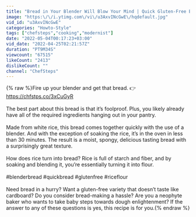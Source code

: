 ```yaml
---
title: "Bread in Your Blender Will Blow Your Mind | Quick Gluten-Free Blender Bread | ChefSteps"
image: "https:\/\/i.ytimg.com\/vi\/u3AxvINcGwE\/hqdefault.jpg"
vid_id: "u3AxvINcGwE"
categories: "Howto-Style"
tags: ["chefsteps","cooking","modernist"]
date: "2022-05-04T00:17:23+03:00"
vid_date: "2022-04-25T02:21:57Z"
duration: "PT9M34S"
viewcount: "67515"
likeCount: "2413"
dislikeCount: ""
channel: "ChefSteps"
---
```

{% raw %}Fire up your blender and get that bread. 👉 <a rel="nofollow" target="blank" href="https://chfstps.co/3xCuGyR">https://chfstps.co/3xCuGyR</a><br /><br />The best part about this bread is that it’s foolproof. Plus, you likely already have all of the required ingredients hanging out in your pantry.<br /><br />Made from white rice, this bread comes together quickly with the use of a blender. And with the exception of soaking the rice, it’s in the oven in less than 30 minutes. The result is a moist, spongy, delicious tasting bread with a surprisingly great texture.<br /><br />How does rice turn into bread? Rice is full of starch and fiber, and by soaking and blending it, you’re essentially turning it into flour.<br /><br />#blenderbread #quickbread #glutenfree #riceflour<br /><br />Need bread in a hurry? Want a gluten-free variety that doesn’t taste like cardboard? Do you consider bread-making a hassle? Are you a neophyte baker who wants to take baby steps towards dough enlightenment? If the answer to any of these questions is yes, this recipe is for you.{% endraw %}
